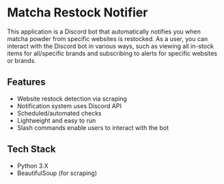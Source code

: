 # Matcha Restock Notifier

This application is a Discord bot that automatically notifies you when matcha powder from specific websites is restocked. As a user, you can interact with the Discord bot in various ways, such as viewing all in-stock items for all/specific brands and subscribing to alerts for specific websites or brands.

## Features
- Website restock detection via scraping
- Notification system uses Discord API
- Scheduled/automated checks
- Lightweight and easy to run
- Slash commands enable users to interact with the bot

## Tech Stack
- Python 3.X
- BeautifulSoup (for scraping)

